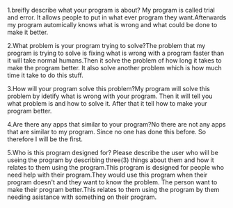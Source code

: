 1.breifly describe what your program is about?
My program is called trial and error. It allows people to put in what ever program they want.Afterwards my program automically knows what is wrong and what could be done to make it better.


2.What problem is your program trying to solve?The problem that my program is trying to solve is fixing what is wrong with a program faster than it will take normal humans.Then it solve the problem of how long it takes to make the program better. It also solve another problem which is how much time it take to do this stuff.



3.How will your program solve this problem?My program will solve this problem by idetify what is wrong with your program. Then it will tell you what problem is and how to solve it. After that it tell how to make your program better.



4.Are there any apps that similar to your program?No there are not any apps that are similar to my program. Since no one has done this before. So therefore I will be the first.



5.Who is this program designed for? Please describe the user who will be useing the program by describing three(3) things about them and how it relates to them using the program.This program is designed for people who need help with their program.They would use this program when their program doesn't and they want to know the problem. The person want to make their program better.This relates to them using the program by them needing asistance with something on their program.